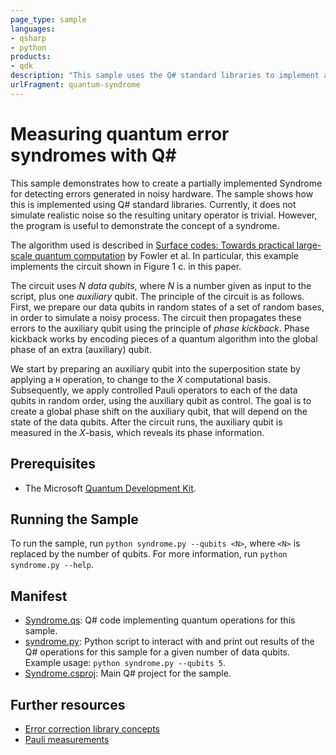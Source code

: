 ```yaml
---
page_type: sample
languages:
- qsharp
- python
products:
- qdk
description: "This sample uses the Q# standard libraries to implement a syndrome for detecting errors in a given number of data qubits."
urlFragment: quantum-syndrome
---
```



# Measuring quantum error syndromes with Q\#

This sample demonstrates how to create a partially implemented Syndrome for detecting errors generated in noisy hardware. The sample shows how this is implemented using Q# standard libraries. Currently, it does not simulate realistic noise so the resulting unitary operator is trivial. However, the program is useful to demonstrate the concept of a syndrome.

The algorithm used is described in [Surface codes: Towards practical large-scale quantum computation](https://arxiv.org/abs/1208.0928) by Fowler et al. In particular, this example implements the circuit shown in Figure 1 c. in this paper.

The circuit uses _N data qubits_, where _N_ is a number given as input to the script, plus one _auxiliary_ qubit. The principle of the circuit is as follows. First, we prepare our data qubits in random states of a set of random bases, in order to simulate a noisy process. The circuit then propagates these errors to the auxiliary qubit using the principle of _phase kickback_. Phase kickback works by encoding pieces of a quantum algorithm into the global phase of an extra (auxiliary) qubit.

We start by preparing an auxiliary qubit into the superposition state by applying a `H` operation, to change to the _X_ computational basis. Subsequently, we apply controlled Pauli operators to each of the data qubits in random order, using the auxiliary qubit as control. The goal is to create a global phase shift on the auxiliary qubit, that will depend on the state of the data qubits. After the circuit runs, the auxiliary qubit is measured in the _X_-basis, which reveals its phase information.

## Prerequisites

- The Microsoft [Quantum Development Kit](https://docs.microsoft.com/quantum/install-guide/).

## Running the Sample

To run the sample, run `python syndrome.py --qubits <N>`, where `<N>` is replaced by the number of qubits. For more information, run `python syndrome.py --help`.

## Manifest

- [Syndrome.qs](https://github.com/microsoft/Quantum/blob/main/samples/error-correction/syndrome/Syndrome.qs): Q# code implementing quantum operations for this sample.
- [syndrome.py](https://github.com/microsoft/Quantum/blob/main/samples/error-correction/syndrome/syndrome.py): Python script to interact with and print out results of the Q# operations for this sample for a given number of data qubits. Example usage: `python syndrome.py --qubits 5`.
- [Syndrome.csproj](https://github.com/microsoft/Quantum/blob/main/samples/error-correction/syndrome/Syndrome.csproj): Main Q# project for the sample.

## Further resources

- [Error correction library concepts](https://docs.microsoft.com/quantum/libraries/standard/error-correction)
- [Pauli measurements](https://docs.microsoft.com/en-us/quantum/concepts/pauli-measurements)
